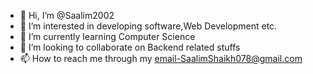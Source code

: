 - 👋 Hi, I’m @Saalim2002
- 👀 I’m interested in developing software,Web Development etc.
- 🌱 I’m currently learning Computer Science
- 💞️ I’m looking to collaborate on Backend related stuffs
- 📫 How to reach me through my email-SaalimShaikh078@gmail.com

<!---
Saalim2002/Saalim2002 is a ✨ special ✨ repository because its `README.md` (this file) appears on your GitHub profile.
You can click the Preview link to take a look at your changes.
--->
